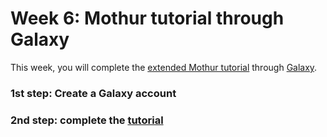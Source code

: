# Week 6: Mothur tutorial through Galaxy

This week, you will complete the [extended Mothur tutorial](https://galaxyproject.github.io/training-material/topics/metagenomics/tutorials/mothur-miseq-sop/tutorial.html) through [Galaxy](https://usegalaxy.org/).

### 1st step: Create a Galaxy account

### 2nd step: complete the [tutorial](https://galaxyproject.github.io/training-material/topics/metagenomics/tutorials/mothur-miseq-sop/tutorial.html)
